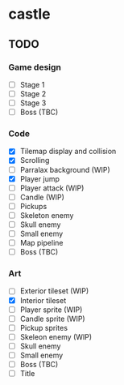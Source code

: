 # castle

## TODO

### Game design

- [ ] Stage 1
- [ ] Stage 2
- [ ] Stage 3
- [ ] Boss (TBC)

### Code

- [x] Tilemap display and collision
- [x] Scrolling
- [ ] Parralax background (WIP)
- [x] Player jump 
- [ ] Player attack (WIP)
- [ ] Candle (WIP)
- [ ] Pickups
- [ ] Skeleton enemy
- [ ] Skull enemy
- [ ] Small enemy
- [ ] Map pipeline
- [ ] Boss (TBC)

### Art

- [ ] Exterior tileset (WIP)
- [x] Interior tileset
- [ ] Player sprite (WIP)
- [ ] Candle sprite (WIP)
- [ ] Pickup sprites
- [ ] Skeleon enemy (WIP)
- [ ] Skull enemy
- [ ] Small enemy
- [ ] Boss (TBC)
- [ ] Title
